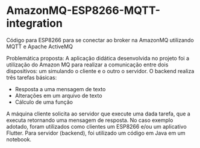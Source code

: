 # AmazonMQ-ESP8266-MQTT-integration
Código para ESP8266 para se conectar ao broker na AmazonMQ utilizando MQTT e Apache ActiveMQ

Problemática proposta: A aplicação didática desenvolvida no projeto foi a utilização do Amazon MQ para realizar a comunicação entre dois dispositivos: um simulando o cliente e o outro o servidor. O backend realiza três tarefas básicas:

  - Resposta a uma mensagem de texto
  - Alterações em um arquivo de texto
  - Cálculo de uma função

A máquina cliente solicita ao servidor que execute uma dada tarefa, que a executa retornando uma mensagem de resposta. No caso exemplo adotado, foram utilizados como clientes um ESP8266 e/ou um aplicativo Flutter. Para servidor (backend), foi utilizado um código em Java em um notebook.
